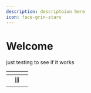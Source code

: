 ```yaml
---
description: descriptoion here
icon: face-grin-stars
---
```


# Welcome

just testing to see if it works

<table data-view="cards"><thead><tr><th></th><th></th><th></th></tr></thead><tbody><tr><td></td><td>jjj</td><td></td></tr><tr><td></td><td></td><td></td></tr></tbody></table>
